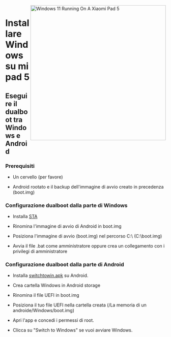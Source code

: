 <img align="right" src="https://raw.githubusercontent.com/erdilS/Port-Windows-11-Xiaomi-Pad-5/main/nabu.png" width="425" alt="Windows 11 Running On A Xiaomi Pad 5">


# Installare Windows su mi pad 5

## Eseguire il dualboot tra Windows e Android

### Prerequisiti

- Un cervello (per favore)

- Android rootato e il backup dell'immagine di avvio creato in precedenza (boot.img)

### Configurazione dualboot dalla parte di Windows

- Installa [STA](https://github.com/erdilS/Port-Windows-11-Xiaomi-Pad-5/releases/download/dualboot/StA_Installer_nabu.exe)

- Rinomina l'immagine di avvio di Android in boot.img

- Posiziona l'immagine di avvio (boot.img) nel percorso C:\ (C:\boot.img)

- Avvia il file .bat come amministratore oppure crea un collegamento con i privilegi di amministratore

### Configurazione dualboot dalla parte di Android

- Installa [switchtowin.apk](https://github.com/erdilS/Port-Windows-11-Xiaomi-Pad-5/releases/download/dualboot/switchtowindows.apk) su Android.

- Crea cartella Windows in Android storage

- Rinomina il file UEFI in boot.img

- Posiziona il tuo file UEFI nella cartella creata (/La memoria di un androide/Windows/boot.img)

- Apri l'app e concedi i permessi di root.

- Clicca su "Switch to Windows" se vuoi avviare Windows.

